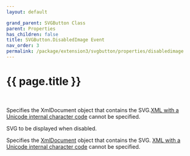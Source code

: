```yaml
---
layout: default

grand_parent: SVGButton Class
parent: Properties
has_children: false
title: SVGButton.DisabledImage Event
nav_order: 3
permalink: /package/extension3/svgbutton/properties/disabledimage
---
```

# {{ page.title }}
<br>

Specifies the XmlDocument object that contains the SVG.<a href="/package/xmlpackage/xmldomimplementation/methods/constructor#about-xml-with-a-unicode-internal-character-code">XML with a Unicode internal character code</a> cannot be specified.


SVG to be displayed when disabled.

Specifies the <a href="/package/xmlpackage/xmldocument">XmlDocument</a> object that contains the SVG. <a href="/package/xmlpackage/xmldomimplementation/methods/constructor#about-xml-with-a-unicode-internal-character-code">XML with a Unicode internal character code</a> cannot be specified.

